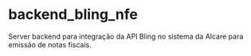 # backend_bling_nfe
Server backend para integração da API Bling no sistema da Alcare para emissão de notas fiscais.
